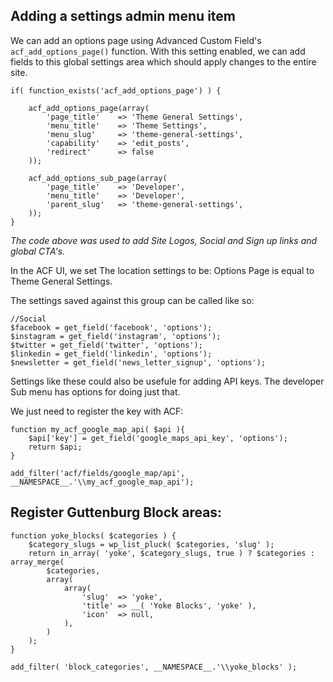 ## Adding a settings admin menu item

We can add an options page using Advanced Custom Field's `acf_add_options_page()` function.
With this setting enabled, we can add fields to this global settings area which should apply changes to the entire site.

```
if( function_exists('acf_add_options_page') ) {
    
    acf_add_options_page(array(
        'page_title'    => 'Theme General Settings',
        'menu_title'    => 'Theme Settings',
        'menu_slug'     => 'theme-general-settings',
        'capability'    => 'edit_posts',
        'redirect'      => false
    ));

    acf_add_options_sub_page(array(
        'page_title'    => 'Developer',
        'menu_title'    => 'Developer',
        'parent_slug'   => 'theme-general-settings',
    ));
}
```

*The code above was used to add Site Logos, Social and Sign up links and global CTA's.*

In the ACF UI, we set The location settings to be:
Options Page is equal to Theme General Settings.

The settings saved against this group can be called like so:

```
//Social
$facebook = get_field('facebook', 'options');
$instagram = get_field('instagram', 'options');
$twitter = get_field('twitter', 'options');
$linkedin = get_field('linkedin', 'options');
$newsletter = get_field('news_letter_signup', 'options');
```

Settings like these could also be usefule for adding API keys. The developer Sub menu has options for doing just that.

We just need to register the key with ACF:

```
function my_acf_google_map_api( $api ){
    $api['key'] = get_field('google_maps_api_key', 'options');
    return $api;
}

add_filter('acf/fields/google_map/api', __NAMESPACE__.'\\my_acf_google_map_api');
```


## Register Guttenburg Block areas:

```
function yoke_blocks( $categories ) {
    $category_slugs = wp_list_pluck( $categories, 'slug' );
    return in_array( 'yoke', $category_slugs, true ) ? $categories : array_merge(
        $categories,
        array(
            array(
                'slug'  => 'yoke',
                'title' => __( 'Yoke Blocks', 'yoke' ),
                'icon'  => null,
            ),
        )
    );
}

add_filter( 'block_categories', __NAMESPACE__.'\\yoke_blocks' );
```